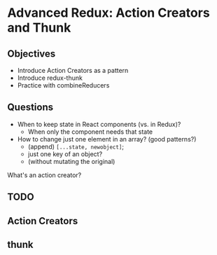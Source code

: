 # Advanced Redux: Action Creators and Thunk

## Objectives

- Introduce Action Creators as a pattern
- Introduce redux-thunk
- Practice with combineReducers

## Questions

- When to keep state in React components (vs. in Redux)?
  - When only the component needs that state
- How to change just one element in an array? (good patterns?)
  - (append) `[...state, newobject]`;
  - just one key of an object?
  - (without mutating the original)

What's an action creator?


## TODO

## Action Creators

## thunk
